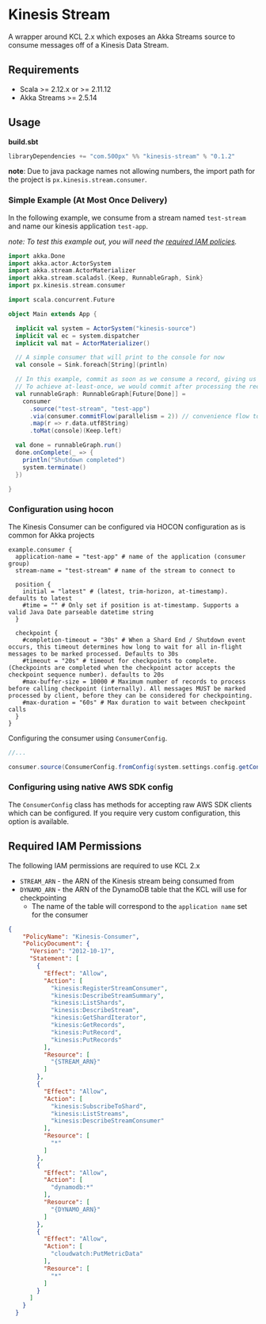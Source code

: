 # Kinesis Stream

A wrapper around KCL 2.x which exposes an Akka Streams source to consume messages off of a Kinesis Data Stream.

## Requirements
- Scala >= 2.12.x or >= 2.11.12
- Akka Streams >= 2.5.14

## Usage

**build.sbt**

```scala
libraryDependencies += "com.500px" %% "kinesis-stream" % "0.1.2"
```

**note**: Due to java package names not allowing numbers, the import path for the project is `px.kinesis.stream.consumer`.

### Simple Example (At Most Once Delivery)

In the following example, we consume from a stream named `test-stream` and name our kinesis application `test-app`.

*note: To test this example out, you will need the [required IAM policies](#required-iam-permissions).* 

```scala
import akka.Done
import akka.actor.ActorSystem
import akka.stream.ActorMaterializer
import akka.stream.scaladsl.{Keep, RunnableGraph, Sink}
import px.kinesis.stream.consumer

import scala.concurrent.Future

object Main extends App {

  implicit val system = ActorSystem("kinesis-source")
  implicit val ec = system.dispatcher
  implicit val mat = ActorMaterializer()

  // A simple consumer that will print to the console for now
  val console = Sink.foreach[String](println)

  // In this example, commit as soon as we consume a record, giving us at-most-once delivery semantics.
  // To achieve at-least-once, we would commit after processing the record
  val runnableGraph: RunnableGraph[Future[Done]] =
    consumer
      .source("test-stream", "test-app")
      .via(consumer.commitFlow(parallelism = 2)) // convenience flow to commit records (marking records processed)
      .map(r => r.data.utf8String)
      .toMat(console)(Keep.left)

  val done = runnableGraph.run()
  done.onComplete(_ => {
    println("Shutdown completed")
    system.terminate()
  })

}

```

### Configuration using hocon

The Kinesis Consumer can be configured via HOCON configuration as is common for Akka projects

```hocon
example.consumer {
  application-name = "test-app" # name of the application (consumer group)
  stream-name = "test-stream" # name of the stream to connect to

  position {
    initial = "latest" # (latest, trim-horizon, at-timestamp). defaults to latest
    #time = "" # Only set if position is at-timestamp. Supports a valid Java Date parseable datetime string
  }

  checkpoint {
    #completion-timeout = "30s" # When a Shard End / Shutdown event occurs, this timeout determines how long to wait for all in-flight messages to be marked processed. Defaults to 30s
    #timeout = "20s" # timeout for checkpoints to complete. (Checkpoints are completed when the checkpoint actor accepts the checkpoint sequence number). defaults to 20s
    #max-buffer-size = 10000 # Maximum number of records to process before calling checkpoint (internally). All messages MUST be marked processed by client, before they can be considered for checkpointing.
    #max-duration = "60s" # Max duration to wait between checkpoint calls
  }
}
```

Configuring the consumer using `ConsumerConfig`.

```scala
//...

consumer.source(ConsumerConfig.fromConfig(system.settings.config.getConfig("example.consumer")))

```

### Configuring using native AWS SDK config

The `ConsumerConfig` class has methods for accepting raw AWS SDK clients which can be configured. If you require very
custom configuration, this option is available.

## Required IAM Permissions

The following IAM permissions are required to use KCL 2.x

- `STREAM_ARN` - the ARN of the Kinesis stream being consumed from
- `DYNAMO_ARN` - the ARN of the DynamoDB table that the KCL will use for checkpointing
    - The name of the table will correspond to the `application name` set for the consumer
    
```json
{
    "PolicyName": "Kinesis-Consumer",
    "PolicyDocument": {
      "Version": "2012-10-17",
      "Statement": [
        {
          "Effect": "Allow",
          "Action": [
            "kinesis:RegisterStreamConsumer",
            "kinesis:DescribeStreamSummary",
            "kinesis:ListShards",
            "kinesis:DescribeStream",
            "kinesis:GetShardIterator",
            "kinesis:GetRecords",
            "kinesis:PutRecord",
            "kinesis:PutRecords"
          ],
          "Resource": [
            "{STREAM_ARN}"
          ]
        },
        {
          "Effect": "Allow",
          "Action": [
            "kinesis:SubscribeToShard",
            "kinesis:ListStreams",
            "kinesis:DescribeStreamConsumer"
          ],
          "Resource": [
            "*"
          ]
        },
        {
          "Effect": "Allow",
          "Action": [
            "dynamodb:*"
          ],
          "Resource": [
            "{DYNAMO_ARN}"
          ]
        },
        {
          "Effect": "Allow",
          "Action": [
            "cloudwatch:PutMetricData"
          ],
          "Resource": [
            "*"
          ]
        }
      ]
    }
  }
```
